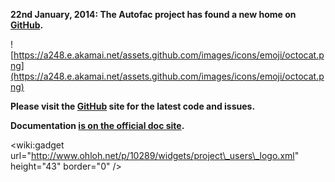 **22nd January, 2014: The Autofac project has found a new home on [GitHub](https://github.com/autofac/Autofac).**

![https://a248.e.akamai.net/assets.github.com/images/icons/emoji/octocat.png](https://a248.e.akamai.net/assets.github.com/images/icons/emoji/octocat.png)

**Please visit the [GitHub](https://github.com/autofac/Autofac) site for the latest code and issues.**

**Documentation [is on the official doc site](http://autofac.readthedocs.org/en/latest/).**

&lt;wiki:gadget url="http://www.ohloh.net/p/10289/widgets/project\_users\_logo.xml" height="43"  border="0" /&gt;